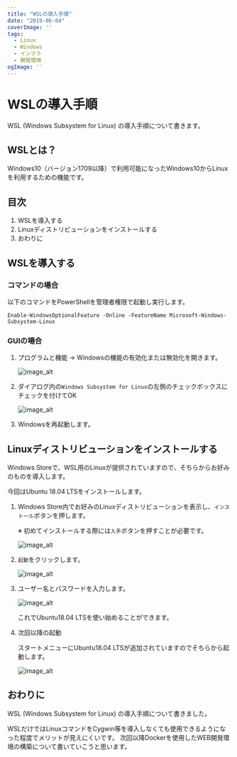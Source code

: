 ```yaml
---
title: "WSLの導入手順"
date: "2019-06-04"
coverImage: ''
tags: 
  - Linux
  - Windows
  - インフラ
  - 開発環境
ogImage: ''
---
```


# WSLの導入手順
WSL (Windows Subsystem for Linux) の導入手順について書きます。

## WSLとは？
Windows10（バージョン1709以降）で利用可能になったWindows10からLinuxを利用するための機能です。

## 目次
1. WSLを導入する
1. Linuxディストリビューションをインストールする
1. おわりに

## WSLを導入する
### コマンドの場合
以下のコマンドをPowerShellを管理者権限で起動し実行します。
```
Enable-WindowsOptionalFeature -Online -FeatureName Microsoft-Windows-Subsystem-Linux
```
### GUIの場合
1. プログラムと機能 → Windowsの機能の有効化または無効化を開きます。

    ![image_alt](/images/wsl_setup/wsl_gui_01.jpg)
1. ダイアログ内の`Windows Subsystem for Linux`の左側のチェックボックスにチェックを付けてOK

    ![image_alt](/images/wsl_setup/wsl_gui_02.jpg)
1. Windowsを再起動します。

## Linuxディストリビューションをインストールする
Windows Storeで、WSL用のLinuxが提供されていますので、そちらからお好みのものを導入します。

今回はUbuntu 18.04 LTSをインストールします。

1. Windows Store内でお好みのLinuxディストリビューションを表示し、`インストール`ボタンを押します。

   ※ 初めてインストールする際には`入手`ボタンを押すことが必要です。

    ![image_alt](/images/wsl_setup/wsl_distro_01.jpg)
1. `起動`をクリックします。

    ![image_alt](/images/wsl_setup/wsl_distro_02.jpg)
1. ユーザー名とパスワードを入力します。

    ![image_alt](/images/wsl_setup/wsl_distro_03.jpg)

   これでUbuntu18.04 LTSを使い始めることができます。
1. 次回以降の起動

   スタートメニューにUbuntu18.04 LTSが追加されていますのでそちらから起動します。

    ![image_alt](/images/wsl_setup/wsl_distro_04.jpg)

## おわりに
WSL (Windows Subsystem for Linux) の導入手順について書きました。

WSLだけではLinuxコマンドをCygwin等を導入しなくても使用できるようになった程度でメリットが見えにくいです。
次回以降Dockerを使用したWEB開発環境の構築について書いていこうと思います。
